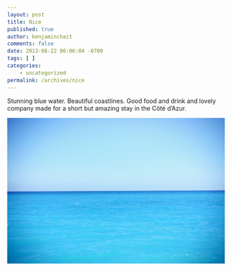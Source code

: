 ```yaml
---
layout: post
title: Nice
published: true
author: benjaminchait
comments: false
date: 2013-06-22 06:06:04 -0700
tags: [ ]
categories:
    - uncategorized
permalink: /archives/nice
---
```

Stunning blue water. Beautiful coastlines. Good food and drink and lovely company made for a short but amazing stay in the Côté d’Azur.

![Azure][1]

 [1]: /wp-content/uploads/media/img/2013/06-wp/20130629-172856.jpg
